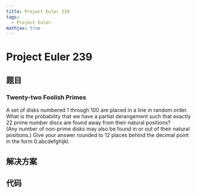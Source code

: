 ```yaml
---
title: Project Euler 239
tags:
  - Project Euler
mathjax: true
---
```

<escape><!-- more --></escape>
    


# Project Euler 239
## 题目
### Twenty-two Foolish Primes

A set of disks numbered 1 through 100 are placed in a line in random order.
What is the probability that we have a partial derangement such that exactly 22 prime number discs are found away from their natural positions?<br>(Any number of non-prime disks may also be found in or out of their natural positions.)
Give your answer rounded to 12 places behind the decimal point in the form 0.abcdefghijkl.


## 解决方案


## 代码


